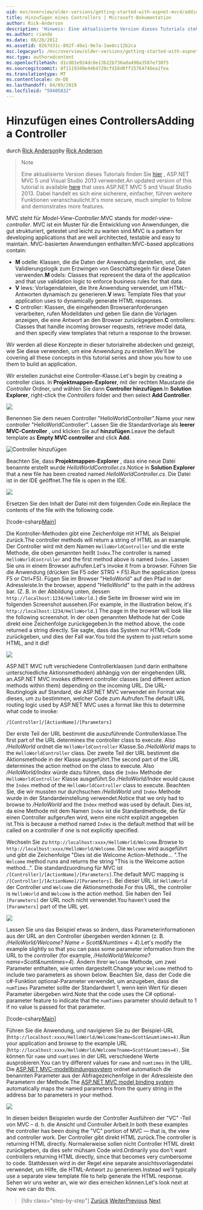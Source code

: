 ```yaml
---
uid: mvc/overview/older-versions/getting-started-with-aspnet-mvc4/adding-a-controller
title: Hinzufügen eines Controllers | Microsoft-Dokumentation
author: Rick-Anderson
description: 'Hinweis: Eine aktualisierte Version dieses Tutorials steht hier, dass das ASP.NET MVC 5 und Visual Studio 2013 verwendet. Es ist eine sicherere, viel einfacher zu folgen und demo...'
ms.author: riande
ms.date: 08/28/2012
ms.assetid: 0267d31c-892f-49a1-9e7a-3ae8cc12b2ca
msc.legacyurl: /mvc/overview/older-versions/getting-started-with-aspnet-mvc4/adding-a-controller
msc.type: authoredcontent
ms.openlocfilehash: d1cd01e924dc8e13b22b736ada490a3507e730f5
ms.sourcegitcommit: 0f1119340e4464720cfd16d0ff15764746ea1fea
ms.translationtype: MT
ms.contentlocale: de-DE
ms.lasthandoff: 04/09/2019
ms.locfileid: "59405832"
---
```

# <a name="adding-a-controller"></a><span data-ttu-id="dab3d-104">Hinzufügen eines Controllers</span><span class="sxs-lookup"><span data-stu-id="dab3d-104">Adding a Controller</span></span>

<span data-ttu-id="dab3d-105">durch [Rick Anderson]((https://twitter.com/RickAndMSFT))</span><span class="sxs-lookup"><span data-stu-id="dab3d-105">by [Rick Anderson]((https://twitter.com/RickAndMSFT))</span></span>

> > [!NOTE]
> > <span data-ttu-id="dab3d-106">Eine aktualisierte Version dieses Tutorials finden Sie [hier](../../getting-started/introduction/getting-started.md) , ASP.NET MVC 5 und Visual Studio 2013 verwendet.</span><span class="sxs-lookup"><span data-stu-id="dab3d-106">An updated version of this tutorial is available [here](../../getting-started/introduction/getting-started.md) that uses ASP.NET MVC 5 and Visual Studio 2013.</span></span> <span data-ttu-id="dab3d-107">Dabei handelt es sich eine sicherere, einfacher, führen weitere Funktionen veranschaulicht.</span><span class="sxs-lookup"><span data-stu-id="dab3d-107">It's more secure, much simpler to follow and demonstrates more features.</span></span>


<span data-ttu-id="dab3d-108">MVC steht für *Model-View-Controller*.</span><span class="sxs-lookup"><span data-stu-id="dab3d-108">MVC stands for *model-view-controller*.</span></span> <span data-ttu-id="dab3d-109">MVC ist ein Muster für die Entwicklung von Anwendungen, die gut strukturiert, getestet und leicht zu warten sind.</span><span class="sxs-lookup"><span data-stu-id="dab3d-109">MVC is a pattern for developing applications that are well architected, testable and easy to maintain.</span></span> <span data-ttu-id="dab3d-110">MVC-basierten Anwendungen enthalten:</span><span class="sxs-lookup"><span data-stu-id="dab3d-110">MVC-based applications contain:</span></span>

- <span data-ttu-id="dab3d-111">**M** odelle: Klassen, die die Daten der Anwendung darstellen, und, die Validierungslogik zum Erzwingen von Geschäftsregeln für diese Daten verwenden.</span><span class="sxs-lookup"><span data-stu-id="dab3d-111">**M** odels: Classes that represent the data of the application and that use validation logic to enforce business rules for that data.</span></span>
- <span data-ttu-id="dab3d-112">**V** Iews: Vorlagendateien, die Ihre Anwendung verwendet, um HTML-Antworten dynamisch zu generieren.</span><span class="sxs-lookup"><span data-stu-id="dab3d-112">**V** iews: Template files that your application uses to dynamically generate HTML responses.</span></span>
- <span data-ttu-id="dab3d-113">**C** ontroller: Klassen, die eingehenden Browseranforderungen verarbeiten, rufen Modelldaten und geben Sie dann die Vorlagen anzeigen, die eine Antwort an den Browser zurückgegeben.</span><span class="sxs-lookup"><span data-stu-id="dab3d-113">**C** ontrollers: Classes that handle incoming browser requests, retrieve model data, and then specify view templates that return a response to the browser.</span></span>

<span data-ttu-id="dab3d-114">Wir werden all diese Konzepte in dieser tutorialreihe abdecken und gezeigt, wie Sie diese verwenden, um eine Anwendung zu erstellen.</span><span class="sxs-lookup"><span data-stu-id="dab3d-114">We'll be covering all these concepts in this tutorial series and show you how to use them to build an application.</span></span>

<span data-ttu-id="dab3d-115">Wir erstellen zunächst eine Controller-Klasse.</span><span class="sxs-lookup"><span data-stu-id="dab3d-115">Let's begin by creating a controller class.</span></span> <span data-ttu-id="dab3d-116">In **Projektmappen-Explorer**, mit der rechten Maustaste die *Controller* Ordner, und wählen Sie dann **Controller hinzufügen**.</span><span class="sxs-lookup"><span data-stu-id="dab3d-116">In **Solution Explorer**, right-click the *Controllers* folder and then select **Add Controller**.</span></span>

![](adding-a-controller/_static/image1.png)

<span data-ttu-id="dab3d-117">Benennen Sie dem neuen Controller &quot;HelloWorldController&quot;.</span><span class="sxs-lookup"><span data-stu-id="dab3d-117">Name your new controller &quot;HelloWorldController&quot;.</span></span> <span data-ttu-id="dab3d-118">Lassen Sie die Standardvorlage als **leerer MVC-Controller** , und klicken Sie auf **hinzufügen**.</span><span class="sxs-lookup"><span data-stu-id="dab3d-118">Leave the default template as **Empty MVC controller** and click **Add**.</span></span>

![Controller hinzufügen](adding-a-controller/_static/image2.png)

<span data-ttu-id="dab3d-120">Beachten Sie, dass **Projektmappen-Explorer** , dass eine neue Datei benannte erstellt wurde *HelloWorldController.cs*.</span><span class="sxs-lookup"><span data-stu-id="dab3d-120">Notice in **Solution Explorer** that a new file has been created named *HelloWorldController.cs*.</span></span> <span data-ttu-id="dab3d-121">Die Datei ist in der IDE geöffnet.</span><span class="sxs-lookup"><span data-stu-id="dab3d-121">The file is open in the IDE.</span></span>

![](adding-a-controller/_static/image3.png)

<span data-ttu-id="dab3d-122">Ersetzen Sie den Inhalt der Datei mit dem folgenden Code ein.</span><span class="sxs-lookup"><span data-stu-id="dab3d-122">Replace the contents of the file with the following code.</span></span>

[!code-csharp[Main](adding-a-controller/samples/sample1.cs)]

<span data-ttu-id="dab3d-123">Die Kontroller-Methoden gibt eine Zeichenfolge mit HTML als Beispiel zurück.</span><span class="sxs-lookup"><span data-stu-id="dab3d-123">The controller methods will return a string of HTML as an example.</span></span> <span data-ttu-id="dab3d-124">Der Controller wird mit dem Namen `HelloWorldController` und die erste Methode, die oben genannten heißt `Index`.</span><span class="sxs-lookup"><span data-stu-id="dab3d-124">The controller is named `HelloWorldController` and the first method above is named `Index`.</span></span> <span data-ttu-id="dab3d-125">Lassen Sie uns in einem Browser aufrufen.</span><span class="sxs-lookup"><span data-stu-id="dab3d-125">Let's invoke it from a browser.</span></span> <span data-ttu-id="dab3d-126">Führen Sie die Anwendung (drücken Sie F5 oder STRG + F5).</span><span class="sxs-lookup"><span data-stu-id="dab3d-126">Run the application (press F5 or Ctrl+F5).</span></span> <span data-ttu-id="dab3d-127">Fügen Sie im Browser &quot;HelloWorld&quot; auf den Pfad in der Adressleiste.</span><span class="sxs-lookup"><span data-stu-id="dab3d-127">In the browser, append &quot;HelloWorld&quot; to the path in the address bar.</span></span> <span data-ttu-id="dab3d-128">(Z. B. in der Abbildung unten, dessen `http://localhost:1234/HelloWorld.`) die Seite im Browser wird wie im folgenden Screenshot aussehen.</span><span class="sxs-lookup"><span data-stu-id="dab3d-128">(For example, in the illustration below, it's `http://localhost:1234/HelloWorld.`) The page in the browser will look like the following screenshot.</span></span> <span data-ttu-id="dab3d-129">In der oben genannten Methode hat der Code direkt eine Zeichenfolge zurückgegeben.</span><span class="sxs-lookup"><span data-stu-id="dab3d-129">In the method above, the code returned a string directly.</span></span> <span data-ttu-id="dab3d-130">Sie sagte, dass das System nur HTML-Code zurückgeben, und dies der Fall war.</span><span class="sxs-lookup"><span data-stu-id="dab3d-130">You told the system to just return some HTML, and it did!</span></span>

![](adding-a-controller/_static/image4.png)

<span data-ttu-id="dab3d-131">ASP.NET MVC ruft verschiedene Controllerklassen (und darin enthaltene unterschiedliche Aktionsmethoden) abhängig von der eingehenden URL an.</span><span class="sxs-lookup"><span data-stu-id="dab3d-131">ASP.NET MVC invokes different controller classes (and different action methods within them) depending on the incoming URL.</span></span> <span data-ttu-id="dab3d-132">Die URL-Routinglogik auf Standard, die ASP.NET MVC verwendet ein Format wie dieses, um zu bestimmen, welcher Code zum Aufrufen:</span><span class="sxs-lookup"><span data-stu-id="dab3d-132">The default URL routing logic used by ASP.NET MVC uses a format like this to determine what code to invoke:</span></span>

`/[Controller]/[ActionName]/[Parameters]`

<span data-ttu-id="dab3d-133">Der erste Teil der URL bestimmt die auszuführende Controllerklasse.</span><span class="sxs-lookup"><span data-stu-id="dab3d-133">The first part of the URL determines the controller class to execute.</span></span> <span data-ttu-id="dab3d-134">Also */HelloWorld* ordnet die `HelloWorldController` Klasse.</span><span class="sxs-lookup"><span data-stu-id="dab3d-134">So */HelloWorld* maps to the `HelloWorldController` class.</span></span> <span data-ttu-id="dab3d-135">Der zweite Teil der URL bestimmt die Aktionsmethode in der Klasse ausgeführt.</span><span class="sxs-lookup"><span data-stu-id="dab3d-135">The second part of the URL determines the action method on the class to execute.</span></span> <span data-ttu-id="dab3d-136">Also */HelloWorld/Index* würde dazu führen, dass die `Index` Methode der `HelloWorldController` Klasse ausgeführt.</span><span class="sxs-lookup"><span data-stu-id="dab3d-136">So */HelloWorld/Index* would cause the `Index` method of the `HelloWorldController` class to execute.</span></span> <span data-ttu-id="dab3d-137">Beachten Sie, die wir mussten nur durchsuchen */HelloWorld* und `Index` Methode wurde in der Standardeinstellung verwendet.</span><span class="sxs-lookup"><span data-stu-id="dab3d-137">Notice that we only had to browse to */HelloWorld* and the `Index` method was used by default.</span></span> <span data-ttu-id="dab3d-138">Dies ist, da eine Methode mit dem Namen `Index` ist die Standardmethode, die für einen Controller aufgerufen wird, wenn eine nicht explizit angegeben ist.</span><span class="sxs-lookup"><span data-stu-id="dab3d-138">This is because a method named `Index` is the default method that will be called on a controller if one is not explicitly specified.</span></span>

<span data-ttu-id="dab3d-139">Wechseln Sie zu `http://localhost:xxxx/HelloWorld/Welcome`.</span><span class="sxs-lookup"><span data-stu-id="dab3d-139">Browse to `http://localhost:xxxx/HelloWorld/Welcome`.</span></span> <span data-ttu-id="dab3d-140">Die `Welcome` wird ausgeführt und gibt die Zeichenfolge &quot;Dies ist die Welcome Action-Methode... &quot;.</span><span class="sxs-lookup"><span data-stu-id="dab3d-140">The `Welcome` method runs and returns the string &quot;This is the Welcome action method...&quot;.</span></span> <span data-ttu-id="dab3d-141">Die standardzuordnung für MVC ist `/[Controller]/[ActionName]/[Parameters]`.</span><span class="sxs-lookup"><span data-stu-id="dab3d-141">The default MVC mapping is `/[Controller]/[ActionName]/[Parameters]`.</span></span> <span data-ttu-id="dab3d-142">Bei dieser URL ist `HelloWorld` der Controller und `Welcome` die Aktionsmethode.</span><span class="sxs-lookup"><span data-stu-id="dab3d-142">For this URL, the controller is `HelloWorld` and `Welcome` is the action method.</span></span> <span data-ttu-id="dab3d-143">Sie haben den Teil `[Parameters]` der URL noch nicht verwendet.</span><span class="sxs-lookup"><span data-stu-id="dab3d-143">You haven't used the `[Parameters]` part of the URL yet.</span></span>

![](adding-a-controller/_static/image5.png)

<span data-ttu-id="dab3d-144">Lassen Sie uns das Beispiel etwas so ändern, dass Parameterinformationen aus der URL an den Controller übergeben werden können (z. B. */HelloWorld/Welcome? Name = Scott&amp;Numtimes = 4*).</span><span class="sxs-lookup"><span data-stu-id="dab3d-144">Let's modify the example slightly so that you can pass some parameter information from the URL to the controller (for example, */HelloWorld/Welcome?name=Scott&amp;numtimes=4*).</span></span> <span data-ttu-id="dab3d-145">Ändern Ihrer `Welcome` Methode, um zwei Parameter enthalten, wie unten dargestellt.</span><span class="sxs-lookup"><span data-stu-id="dab3d-145">Change your `Welcome` method to include two parameters as shown below.</span></span> <span data-ttu-id="dab3d-146">Beachten Sie, dass der Code die c#-Funktion optional-Parameter verwendet, um anzugeben, dass die `numTimes` Parameter sollte der Standardwert 1, wenn kein Wert für diesen Parameter übergeben wird.</span><span class="sxs-lookup"><span data-stu-id="dab3d-146">Note that the code uses the C# optional-parameter feature to indicate that the `numTimes` parameter should default to 1 if no value is passed for that parameter.</span></span>

[!code-csharp[Main](adding-a-controller/samples/sample2.cs)]

<span data-ttu-id="dab3d-147">Führen Sie die Anwendung, und navigieren Sie zu der Beispiel-URL (`http://localhost:xxxx/HelloWorld/Welcome?name=Scott&numtimes=4)`.</span><span class="sxs-lookup"><span data-stu-id="dab3d-147">Run your application and browse to the example URL (`http://localhost:xxxx/HelloWorld/Welcome?name=Scott&numtimes=4)`.</span></span> <span data-ttu-id="dab3d-148">Sie können für `name` und `numtimes` in der URL verschiedene Werte ausprobieren.</span><span class="sxs-lookup"><span data-stu-id="dab3d-148">You can try different values for `name` and `numtimes` in the URL.</span></span> <span data-ttu-id="dab3d-149">Die [ASP.NET MVC-modellbindungssystem](http://odetocode.com/Blogs/scott/archive/2009/04/27/6-tips-for-asp-net-mvc-model-binding.aspx) ordnet automatisch die benannten Parameter aus der Abfragezeichenfolge in der Adressleiste den Parametern der Methode.</span><span class="sxs-lookup"><span data-stu-id="dab3d-149">The [ASP.NET MVC model binding system](http://odetocode.com/Blogs/scott/archive/2009/04/27/6-tips-for-asp-net-mvc-model-binding.aspx) automatically maps the named parameters from the query string in the address bar to parameters in your method.</span></span>

![](adding-a-controller/_static/image6.png)

<span data-ttu-id="dab3d-150">In diesen beiden Beispielen wurde der Controller Ausführen der &quot;VC&quot; -Teil von MVC – d. h. die Ansicht und Controller Arbeit.</span><span class="sxs-lookup"><span data-stu-id="dab3d-150">In both these examples the controller has been doing the &quot;VC&quot; portion of MVC — that is, the view and controller work.</span></span> <span data-ttu-id="dab3d-151">Der Controller gibt direkt HTML zurück.</span><span class="sxs-lookup"><span data-stu-id="dab3d-151">The controller is returning HTML directly.</span></span> <span data-ttu-id="dab3d-152">Normalerweise sollen nicht Controller HTML direkt zurückgeben, da dies sehr mühsam Code wird.</span><span class="sxs-lookup"><span data-stu-id="dab3d-152">Ordinarily you don't want controllers returning HTML directly, since that becomes very cumbersome to code.</span></span> <span data-ttu-id="dab3d-153">Stattdessen wird in der Regel eine separate ansichtsvorlagendatei verwendet, um Hilfe, die HTML-Antwort zu generieren.</span><span class="sxs-lookup"><span data-stu-id="dab3d-153">Instead we'll typically use a separate view template file to help generate the HTML response.</span></span> <span data-ttu-id="dab3d-154">Sehen wir uns weiter an, wie wir dies erreichen können.</span><span class="sxs-lookup"><span data-stu-id="dab3d-154">Let's look next at how we can do this.</span></span>

> [!div class="step-by-step"]
> <span data-ttu-id="dab3d-155">[Zurück](intro-to-aspnet-mvc-4.md)
> [Weiter](adding-a-view.md)</span><span class="sxs-lookup"><span data-stu-id="dab3d-155">[Previous](intro-to-aspnet-mvc-4.md)
[Next](adding-a-view.md)</span></span>
